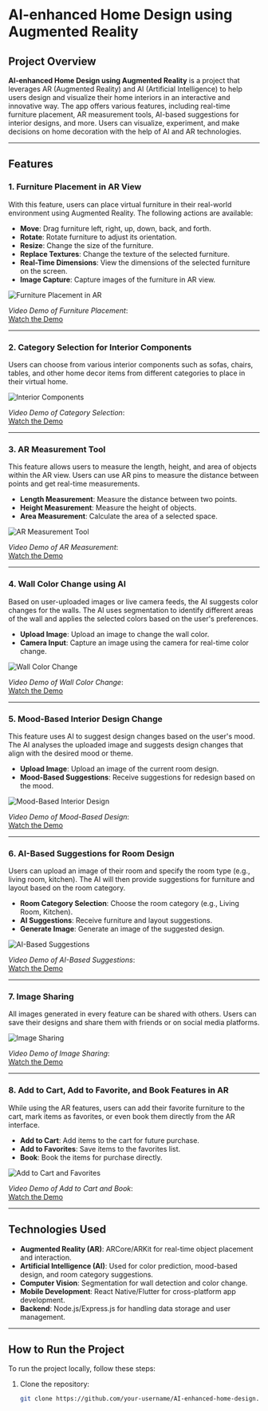 # AI-enhanced Home Design using Augmented Reality

## Project Overview

**AI-enhanced Home Design using Augmented Reality** is a project that leverages AR (Augmented Reality) and AI (Artificial Intelligence) to help users design and visualize their home interiors in an interactive and innovative way. The app offers various features, including real-time furniture placement, AR measurement tools, AI-based suggestions for interior designs, and more. Users can visualize, experiment, and make decisions on home decoration with the help of AI and AR technologies.

---

## Features

### 1. **Furniture Placement in AR View**
With this feature, users can place virtual furniture in their real-world environment using Augmented Reality. The following actions are available:

- **Move**: Drag furniture left, right, up, down, back, and forth.
- **Rotate**: Rotate furniture to adjust its orientation.
- **Resize**: Change the size of the furniture.
- **Replace Textures**: Change the texture of the selected furniture.
- **Real-Time Dimensions**: View the dimensions of the selected furniture on the screen.
- **Image Capture**: Capture images of the furniture in AR view.

![Furniture Placement in AR](path_to_image/furniture_placement_ar.jpg)

*Video Demo of Furniture Placement*:  
[Watch the Demo](link_to_video)

---

### 2. **Category Selection for Interior Components**
Users can choose from various interior components such as sofas, chairs, tables, and other home decor items from different categories to place in their virtual home.

![Interior Components](path_to_image/interior_components.jpg)

*Video Demo of Category Selection*:  
[Watch the Demo](link_to_video)

---

### 3. **AR Measurement Tool**
This feature allows users to measure the length, height, and area of objects within the AR view. Users can use AR pins to measure the distance between points and get real-time measurements.

- **Length Measurement**: Measure the distance between two points.
- **Height Measurement**: Measure the height of objects.
- **Area Measurement**: Calculate the area of a selected space.

![AR Measurement Tool](path_to_image/ar_measurement_tool.jpg)

*Video Demo of AR Measurement*:  
[Watch the Demo](link_to_video)

---

### 4. **Wall Color Change using AI**
Based on user-uploaded images or live camera feeds, the AI suggests color changes for the walls. The AI uses segmentation to identify different areas of the wall and applies the selected colors based on the user's preferences.

- **Upload Image**: Upload an image to change the wall color.
- **Camera Input**: Capture an image using the camera for real-time color change.

![Wall Color Change](path_to_image/wall_color_change.jpg)

*Video Demo of Wall Color Change*:  
[Watch the Demo](link_to_video)

---

### 5. **Mood-Based Interior Design Change**
This feature uses AI to suggest design changes based on the user's mood. The AI analyses the uploaded image and suggests design changes that align with the desired mood or theme.

- **Upload Image**: Upload an image of the current room design.
- **Mood-Based Suggestions**: Receive suggestions for redesign based on the mood.

![Mood-Based Interior Design](path_to_image/mood_based_design.jpg)

*Video Demo of Mood-Based Design*:  
[Watch the Demo](link_to_video)

---

### 6. **AI-Based Suggestions for Room Design**
Users can upload an image of their room and specify the room type (e.g., living room, kitchen). The AI will then provide suggestions for furniture and layout based on the room category.

- **Room Category Selection**: Choose the room category (e.g., Living Room, Kitchen).
- **AI Suggestions**: Receive furniture and layout suggestions.
- **Generate Image**: Generate an image of the suggested design.

![AI-Based Suggestions](path_to_image/ai_suggestions.jpg)

*Video Demo of AI-Based Suggestions*:  
[Watch the Demo](link_to_video)

---

### 7. **Image Sharing**
All images generated in every feature can be shared with others. Users can save their designs and share them with friends or on social media platforms.

![Image Sharing](path_to_image/image_sharing.jpg)

*Video Demo of Image Sharing*:  
[Watch the Demo](link_to_video)

---

### 8. **Add to Cart, Add to Favorite, and Book Features in AR**
While using the AR features, users can add their favorite furniture to the cart, mark items as favorites, or even book them directly from the AR interface.

- **Add to Cart**: Add items to the cart for future purchase.
- **Add to Favorites**: Save items to the favorites list.
- **Book**: Book the items for purchase directly.

![Add to Cart and Favorites](path_to_image/add_to_cart_favorites.jpg)

*Video Demo of Add to Cart and Book*:  
[Watch the Demo](link_to_video)

---

## Technologies Used

- **Augmented Reality (AR)**: ARCore/ARKit for real-time object placement and interaction.
- **Artificial Intelligence (AI)**: Used for color prediction, mood-based design, and room category suggestions.
- **Computer Vision**: Segmentation for wall detection and color change.
- **Mobile Development**: React Native/Flutter for cross-platform app development.
- **Backend**: Node.js/Express.js for handling data storage and user management.

---

## How to Run the Project

To run the project locally, follow these steps:

1. Clone the repository:
   ```bash
   git clone https://github.com/your-username/AI-enhanced-home-design.git
